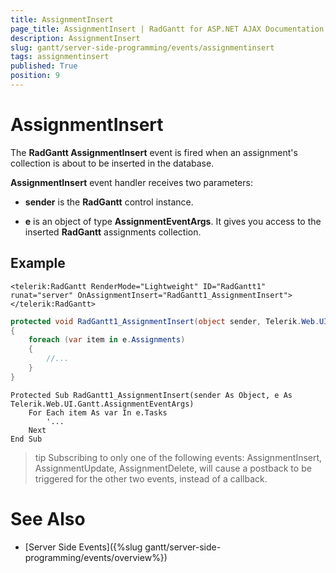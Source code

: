 ```yaml
---
title: AssignmentInsert
page_title: AssignmentInsert | RadGantt for ASP.NET AJAX Documentation
description: AssignmentInsert
slug: gantt/server-side-programming/events/assignmentinsert
tags: assignmentinsert
published: True
position: 9
---
```


# AssignmentInsert


The **RadGantt AssignmentInsert** event is fired when an assignment's collection is about to be inserted in the database.

**AssignmentInsert** event handler receives two parameters:

* **sender** is the **RadGantt** control instance.

* **e** is an object of type **AssignmentEventArgs**. It gives you access to the inserted **RadGantt** assignments collection.

## Example

````ASP.NET
<telerik:RadGantt RenderMode="Lightweight" ID="RadGantt1" runat="server" OnAssignmentInsert="RadGantt1_AssignmentInsert"></telerik:RadGantt>
````

````C#
protected void RadGantt1_AssignmentInsert(object sender, Telerik.Web.UI.Gantt.AssignmentEventArgs e)
{
    foreach (var item in e.Assignments)
    {
        //...
    }
}
````
````VB.NET
Protected Sub RadGantt1_AssignmentInsert(sender As Object, e As Telerik.Web.UI.Gantt.AssignmentEventArgs)
    For Each item As var In e.Tasks
        '...
    Next
End Sub
````

>tip Subscribing to only one of the following events: AssignmentInsert, AssignmentUpdate, AssignmentDelete, will cause a postback to be triggered for the other two events, instead of a callback.
>

# See Also

 * [Server Side Events]({%slug gantt/server-side-programming/events/overview%})
